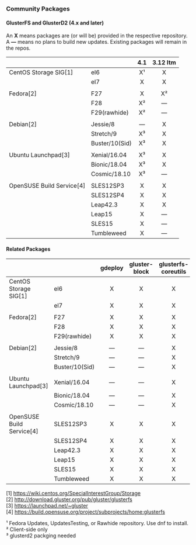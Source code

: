 ### Community Packages

#### GlusterFS and GlusterD2 (4.x and later)

An **X** means packages are (or will be) provided in the respective repository.  
A **—** means no plans to build new updates. Existing packages will remain in the repos.  

|              |              |    4.1    | 3.12 ltm  |
|--------------|--------------|:---------:|:---------:|
|CentOS Storage SIG[1]|el6           |     X¹    |     X     |
|              |el7           |     X     |     X     |
|              |              |           |           |
|Fedora[2]     |F27           |     X     |     X²    |
|              |F28           |     X²    |     —     |
|              |F29(rawhide)  |     X²    |     —     |  
|              |              |           |           |
|Debian[2]     |Jessie/8      |     —     |     X     |
|              |Stretch/9     |     X³    |     X     |
|              |Buster/10(Sid)|     X³    |     X     |
|              |              |           |           |
|Ubuntu Launchpad[3]|Xenial/16.04  |     X³    |     X     |
|              |Bionic/18.04  |     X³    |     X     |
|              |Cosmic/18.10  |     X³    |     —     |
|              |              |           |           |
|OpenSUSE Build Service[4]|SLES12SP3     |     X     |     X     |
|              |SLES12SP4     |     X     |     X     |
|              |Leap42.3      |     X     |     X     |
|              |Leap15        |     X     |     —     |
|              |SLES15        |     X     |     —     |
|              |Tumbleweed    |     X     |     —     |


#### Related Packages

|              |              | gdeploy | gluster-block | glusterfs-coreutils | nfs-ganesha | storhaug | Samba |
|--------------|--------------|:-------:|:--------:|:----------:|:-----------:|:--------:|:-----:|
|CentOS Storage SIG[1]|el6           |    X    |     X    |     X      |      X      |     X    |   ?   |
|              |el7           |    X    |     X    |     X      |      X      |     X    |   ?   |
|              |              |         |          |            |             |          |       |
|Fedora[2]     |F27           |    X    |     X    |     X      |      X      |     X    |   ?   |
|              |F28           |    X    |     X    |     X      |      X      |     X    |   ?   |
|              |F29(rawhide)  |    X    |     X    |     X      |      X      |     X    |   ?   |
|              |              |         |          |            |             |          |       |
|Debian[2]     |Jessie/8      |    —    |     —    |     X      |      X      |     X    |   ?   |
|              |Stretch/9     |    —    |     —    |     X      |      X      |     X    |   ?   |
|              |Buster/10(Sid)|    —    |     —    |     X      |      X      |     X    |   ?   |
|              |              |         |          |            |             |          |       |
|Ubuntu Launchpad[3]|Xenial/16.04  |    —    |     —    |     X      |      X      |     X    |   ?   |
|              |Bionic/18.04  |    —    |     —    |     X      |      X      |     X    |   ?   |
|              |Cosmic/18.10  |    —    |     —    |     X      |      X      |     X    |   ?   |
|              |              |         |          |            |             |          |       |
|OpenSUSE Build Service[4]|SLES12SP3     |    X    |     X    |     X      |      X      |     X    |   ?   |
|              |SLES12SP4     |    X    |     X    |     X      |      X      |     X    |   ?   |
|              |Leap42.3      |    X    |     X    |     X      |      X      |     X    |   ?   |
|              |Leap15        |    X    |     X    |     X      |      X      |     X    |   ?   |
|              |SLES15        |    X    |     X    |     X      |      X      |     X    |   ?   |
|              |Tumbleweed    |    X    |     X    |     X      |      X      |     X    |   ?   |



[1] <https://wiki.centos.org/SpecialInterestGroup/Storage>  
[2] <http://download.gluster.org/pub/gluster/glusterfs>  
[3] <https://launchpad.net/~gluster>  
[4] <https://build.opensuse.org/project/subprojects/home:glusterfs>  

¹ Fedora Updates, UpdatesTesting, or Rawhide repository. Use dnf to install.  
² Client-side only  
³ glusterd2 packging needed  
